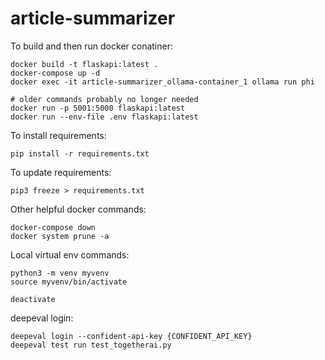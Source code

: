 # article-summarizer

To build and then run docker conatiner:

    docker build -t flaskapi:latest .
    docker-compose up -d
    docker exec -it article-summarizer_ollama-container_1 ollama run phi

    # older commands probably no longer needed
    docker run -p 5001:5000 flaskapi:latest
    docker run --env-file .env flaskapi:latest

To install requirements:

    pip install -r requirements.txt

To update requirements:

    pip3 freeze > requirements.txt

Other helpful docker commands:

    docker-compose down
    docker system prune -a

Local virtual env commands:

    python3 -m venv myvenv
    source myvenv/bin/activate
    
    deactivate

deepeval login:

    deepeval login --confident-api-key {CONFIDENT_API_KEY}
    deepeval test run test_togetherai.py
